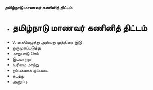 **தமிழ்நாடு மாணவர் கணினித் திட்டம்**
- # தமிழ்நாடு மாணவர் கணினித் திட்டம்
- v. கையெழுத்து அல்லது முத்திரை இடு
- ஒருமுகப்படுத்து
- மாறுபாடு செய்
- இடமாற்று
- உரிமை மாற்று
- நம்பகமாக ஒப்படை
- கடத்து
- அனுப்பு.

